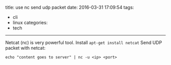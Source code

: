 title: use nc send udp packet
date: 2016-03-31 17:09:54
tags:
  - cli
  - linux
categories:
  - tech
---
Netcat (nc) is very powerful tool. Install `apt-get install netcat`
Send UDP packet with netcat:
```
echo "content goes to server" | nc -u <ip> <port>
```
